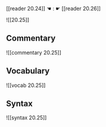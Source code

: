 [[reader 20.24]] ☚ : ☛ [[reader 20.26]]

![[20.25]]

## Commentary

![[commentary 20.25]]

## Vocabulary

![[vocab 20.25]]

## Syntax

![[syntax 20.25]]

